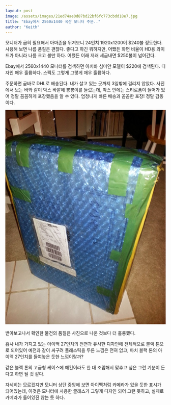 ```yaml
---
layout: post
image: /assets/images/21ed74ae0d87bd22bf6fc773cbdd18e7.jpg
title: "Ebay에서 2560x1440 국산 모니터 주문.."
author: "Keith"
---
```



모니터가 급히 필요해서 아마존을 뒤져보니 24인치 1920x1200이 $240불 정도한다. 사용해 보면 나름 품질은 괜찮다. 좋다고 하긴 뭐하지만, 어쨌든 화면 비율이 HD용 와이드가 아니라 나름 크고 볼만 하다. 어쨌든 이래 저래 세금내면 $250불이 넘어간다.




Ebay에서 2560x1440 모니터를 검색하면 아치바 심미안 모델이 $220에 검색된다. 디자인 매우 훌륭하다. 스펙도 그렇게 그렇게 매우 훌륭하다.




주문하면 곧바로 DHL로 배송된다. 내가 살고 있는 곳까지 3일밖에 걸리지 않았다. 사진에서 보는 바와 같이 박스 바깥에 뽕뽕이를 둘렀는데, 박스 안에는 스티로폼이 들어가 있어 정말 꼼꼼하게 포장했음을 알 수 있다. 엄청나게 빠른 배송과 꼼꼼한 포장! 정말 감동이다. 






![image](/assets/images/21ed74ae0d87bd22bf6fc773cbdd18e7.jpg)







받아보고나서 확인한 물건의 품질은 사진으로 나온 것보다 더 훌륭했다. 




흡사 내가 가지고 있는 아이맥 27인치의 전면과 유사한 디자인에 전체적으로 블랙 톤으로 되어있어 예전과 같이 싸구려 플래스틱을 두른 느낌은 전혀 없고, 마치 블랙 톤의 아이맥 27인치를 들여놓은 듯한 느낌이랄까?




같은 블랙 톤의 고급형 케이스에 해킨이라도 한 대 조립해서 맞추고 싶은 그런 기분이 든다고 하면 될 것 같다.




자세히는 모르겠지만 모니터 상단 중앙에 보면 아이맥처럼 카메라가 있을 듯한 표시가 되어있는데, 이것은 모니터에 사용한 글래스가 그렇게 디자인 되어 그런 듯하고, 실제로 카메라가 들어있진 않는 듯 하다. 



